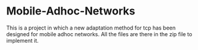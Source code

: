 # Mobile-Adhoc-Networks

This is a project in which a new adaptation method for tcp has been designed for mobile adhoc networks.
All the files are there in the zip file to implement it.
